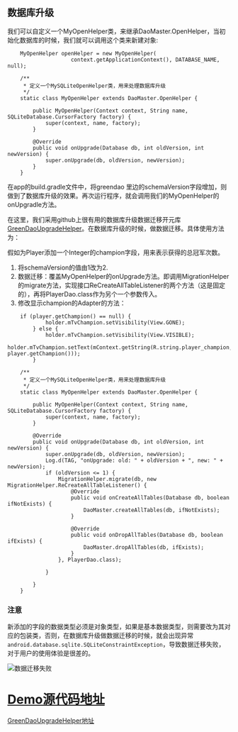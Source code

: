 ## 数据库升级

我们可以自定义一个MyOpenHelper类，来继承DaoMaster.OpenHelper，当初始化数据库的时候，我们就可以调用这个类来新建对象:

```
    MyOpenHelper openHelper = new MyOpenHelper(
                    context.getApplicationContext(), DATABASE_NAME, null);
```

```
    /**
     * 定义一个MySQLiteOpenHelper类，用来处理数据库升级
     */
    static class MyOpenHelper extends DaoMaster.OpenHelper {

        public MyOpenHelper(Context context, String name, SQLiteDatabase.CursorFactory factory) {
            super(context, name, factory);
        }

        @Override
        public void onUpgrade(Database db, int oldVersion, int newVersion) {
            super.onUpgrade(db, oldVersion, newVersion);
        }
    }
```

在app的build.gradle文件中，将greendao 里边的schemaVersion字段增加，则做到了数据库升级的效果。再次运行程序，就会调用我们的MyOpenHelper的onUpgradle方法。

在这里，我们采用github上很有用的数据库升级数据迁移开元库[GreenDaoUpgradeHelper](https://github.com/yuweiguocn/GreenDaoUpgradeHelper)。在数据库升级的时候，做数据迁移。具体使用方法为：

假如为Player添加一个Integer的champion字段，用来表示获得的总冠军次数。

1. 将schemaVersion的值由1改为2.
2. 数据迁移：覆盖MyOpenHelper的onUpgrade方法。即调用MigrationHelper的migrate方法，实现接口ReCreateAllTableListener的两个方法（这是固定的），再将PlayerDao.class作为另个一个参数传入。
3. 修改显示champion的Adapter的方法：

```
    if (player.getChampion() == null) {
            holder.mTvChampion.setVisibility(View.GONE);
        } else {
            holder.mTvChampion.setVisibility(View.VISIBLE);
            holder.mTvChampion.setText(mContext.getString(R.string.player_champion, player.getChampion()));
        }
```

```
    /**
     * 定义一个MySQLiteOpenHelper类，用来处理数据库升级
     */
    static class MyOpenHelper extends DaoMaster.OpenHelper {

        public MyOpenHelper(Context context, String name, SQLiteDatabase.CursorFactory factory) {
            super(context, name, factory);
        }

        @Override
        public void onUpgrade(Database db, int oldVersion, int newVersion) {
            super.onUpgrade(db, oldVersion, newVersion);
            Log.d(TAG, "onUpgrade: old: " + oldVersion + ", new: " + newVersion);
            if (oldVersion <= 1) {
                MigrationHelper.migrate(db, new MigrationHelper.ReCreateAllTableListener() {
                    @Override
                    public void onCreateAllTables(Database db, boolean ifNotExists) {
                        DaoMaster.createAllTables(db, ifNotExists);
                    }

                    @Override
                    public void onDropAllTables(Database db, boolean ifExists) {
                        DaoMaster.dropAllTables(db, ifExists);
                    }
                }, PlayerDao.class);

            }

        }
    }
```

### **注意**

新添加的字段的数据类型必须是对象类型，如果是基本数据类型，则需要改为其对应的包装类，否则，在数据库升级做数据迁移的时候，就会出现异常`android.database.sqlite.SQLiteConstraintException`，导致数据迁移失败，对于用户的使用体验是很差的。

![数据迁移失败][7]

# [Demo源代码地址][6]

[GreenDaoUpgradeHelper地址][8]


[6]: https://github.com/YoungBear/GreenDAOLean
[7]: http://img.blog.csdn.net/20171103000530238?watermark/2/text/aHR0cDovL2Jsb2cuY3Nkbi5uZXQvTmV4dF9TZWNvbmQ=/font/5a6L5L2T/fontsize/400/fill/I0JBQkFCMA==/dissolve/70/gravity/SouthEast
[8]: https://github.com/yuweiguocn/GreenDaoUpgradeHelper